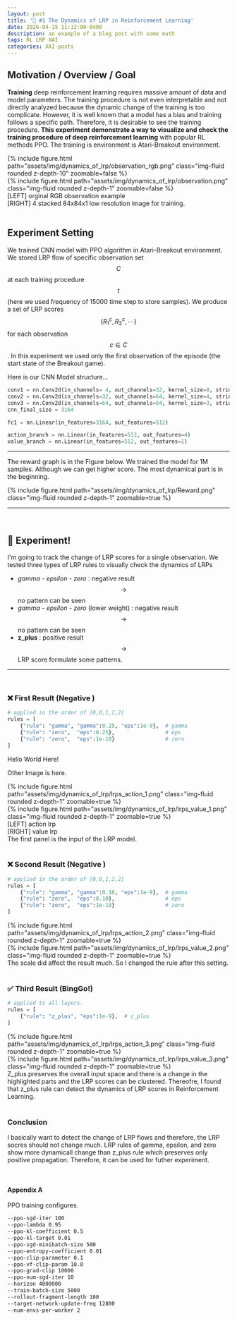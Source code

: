 ```yaml
---
layout: post
title: '🎯 #1 The Dynamics of LRP in Reinforcement Learning'
date: 2026-04-15 11:12:00-0400
description: an example of a blog post with some math
tags: RL LRP XAI
categories: XAI-posts
---
```


## Motivation / Overview / Goal

**Training** deep reinforcement learning requires massive amount of data and model parameters. The training procedure is not even interpretable and not directly analyzed because the dynamic change of the training is too complicate. However, it is well known that a model has a bias and training follows a specific path. Therefore, it is desirable to see the training procedure. **This experiment demonstrate a way to visualize and check the training procedure of deep reinforcement learning** with popular RL methods PPO. The training is environment is Atari-Breakout environment.




<div class="row mt-3">
    <div class="col-sm mt-3 mt-md-0">
        {% include figure.html path="assets/img/dynamics_of_lrp/observation_rgb.png" class="img-fluid rounded z-depth-10" zoomable=false %}
    </div>
    <div class="col-sm mt-3 mt-md-0">
        {% include figure.html path="assets/img/dynamics_of_lrp/observation.png" class="img-fluid rounded z-depth-1" zoomable=false %}
    </div>
</div>

<div class="caption">
    [LEFT] orginal RGB observation example <br/> [RIGHT] 4 stacked 84x84x1 low resolution image for training. 
</div>



<br>

## Experiment Setting

We trained CNN model with PPO algorithm in Atari-Breakout environment. We stored LRP flow of specific observation set $$C$$ at each training procedure $$t$$ (here we used frequency of 15000 time step to store samples). We produce a set of LRP scores $$\{ R_1^c, R_2^c, \cdots \}$$ for each observation $$c\in C$$. In this experiment we used only the first observation of the episode (the start state of the Breakout game).


Here is our CNN Model structure...

```python
conv1 = nn.Conv2d(in_channels= 4, out_channels=32, kernel_size=8, stride=4)	
conv2 = nn.Conv2d(in_channels=32, out_channels=64, kernel_size=4, stride=2)
conv3 = nn.Conv2d(in_channels=64, out_channels=64, kernel_size=3, stride=1)
cnn_final_size = 3164

fc1 = nn.Linear(in_features=3164, out_features=512)

action_branch = nn.Linear(in_features=512, out_features=4)
value_branch = nn.Linear(in_features=512, out_features=1)
```

---

The reward graph is in the Figure below. We trained the model for 1M samples. Although we can get higher score. The most dynamical part is in the beginning. 


<div class="row mt-3">
    <div class="col-sm mt-3 mt-md-0">
        {% include figure.html path="assets/img/dynamics_of_lrp/Reward.png" class="img-fluid rounded z-depth-1" zoomable=true %}
    </div>
</div>


---
<br/>

## 🚀 Experiment! 

I'm going to track the change of LRP scores for a single observation. 
We tested three types of LRP rules to visually check the dynamics of LRPs


* *gamma - epsilon - zero* : negative result $$\rightarrow$$ no pattern can be seen
* *gamma - epsilon - zero* (lower weight) : negative result $$\rightarrow$$ no pattern can be seen
* **z_plus**  : positive result $$\rightarrow$$ LRP score formulate some patterns.

---

<br/>

### ❌ First Result (Negative )

```python
# applied in the order of [0,0,1,2,2] 
rules = [
    {"rule": "gamma", "gamma":0.25, "eps":1e-9},  # gamma 
    {"rule": "zero",  "eps":0.25},                # eps 
    {"rule": "zero",  "eps":1e-10}                # zero
]
```

Hello World Here!

Other Image is here.

<div class="row mt-3">
    <div class="col-sm mt-3 mt-md-0">
        {% include figure.html path="assets/img/dynamics_of_lrp/lrps_action_1.png" class="img-fluid rounded z-depth-1" zoomable=true %}
    </div>
    <div class="col-sm mt-3 mt-md-0">
        {% include figure.html path="assets/img/dynamics_of_lrp/lrps_value_1.png" class="img-fluid rounded z-depth-1" zoomable=true %}
    </div>
</div>

<div class="caption">
    [LEFT] action lrp <br/> 
    [RIGHT] value lrp<br/>
     The first panel is the input of the LRP model. 
</div>


<br/>

### ❌  Second Result (Negative )

```python
# applied in the order of [0,0,1,2,2]
rules = [
    {"rule": "gamma", "gamma":0.10, "eps":1e-9},  # gamma 
    {"rule": "zero",  "eps":0.10},                # eps 
    {"rule": "zero",  "eps":1e-10}                # zero
]

```

<div class="row mt-3">
    <div class="col-sm mt-3 mt-md-0">
        {% include figure.html path="assets/img/dynamics_of_lrp/lrps_action_2.png" class="img-fluid rounded z-depth-1" zoomable=true %}
    </div>
    <div class="col-sm mt-3 mt-md-0">
        {% include figure.html path="assets/img/dynamics_of_lrp/lrps_value_2.png" class="img-fluid rounded z-depth-1" zoomable=true %}
    </div>
</div>

<div class="caption">
    The scale did affect the result much. So I changed the rule after this setting. 
</div>

<br/>

###  ✅ Third Result (BingGo!)


```python
# applied to all layers.
rules = [
    {"rule": "z_plus", "eps":1e-9},  # z_plus
]
```

<div class="row mt-3">
    <div class="col-sm mt-3 mt-md-0">
        {% include figure.html path="assets/img/dynamics_of_lrp/lrps_action_3.png" class="img-fluid rounded z-depth-1" zoomable=true %}
    </div>
    <div class="col-sm mt-3 mt-md-0">
        {% include figure.html path="assets/img/dynamics_of_lrp/lrps_value_3.png" class="img-fluid rounded z-depth-1" zoomable=true %}
    </div>
</div>

<div class="caption">
    Z_plus preserves the overall input space and there is a change in the highlighted parts and the LRP scores can be clustered. Thereofre, I found that z_plus rule can detect the dynamics of LRP scores in Reinforcement Learning.
</div>


<br/>

### Conclusion

I basically want to detect the change of LRP flows and therefore, the LRP socres should not change much. LRP rules of gamma, epsilon, and zero show more dynamicall change than z_plus rule which preserves only positive propagation. Therefore, it can be used for futher experiment. 


<br/>

#### Appendix A 

PPO training configures.

```bash
--ppo-sgd-iter 100
--ppo-lambda 0.95
--ppo-kl-coefficient 0.5
--ppo-kl-target 0.01
--ppo-sgd-minibatch-size 500
--ppo-entropy-coefficient 0.01
--ppo-clip-parameter 0.1
--ppo-vf-clip-param 10.0
--ppo-grad-clip 10000
--ppo-num-sgd-iter 10
--horizon 4000000
--train-batch-size 5000
--rollout-fragment-length 100
--target-network-update-freq 12800
--num-envs-per-worker 2
```